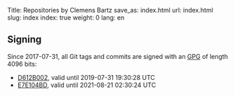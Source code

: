 Title: Repositories by Clemens Bartz
save_as: index.html
url: index.html
slug: index
index: true
weight: 0
lang: en

## Signing

Since 2017-07-31, all Git tags and commits are signed with an [GPG](https://gnupg.org/) of length 4096 bits:

- [D612B002]({filename}/keys/D612B002.asc), valid until 2019-07-31 19:30:28 UTC
- [E7E104BD]({filename}/keys/E7E104BD.asc), valid until 2021-08-21 02:30:24 UTC 
